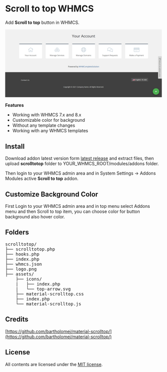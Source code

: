 # Scroll to top WHMCS
Add **Scroll to top** button in WHMCS.

![Screenshot](preview.png)

**Features**

- Working with WHMCS 7.x and 8.x
- Customizable color for background
- Without any template changes
- Working with any WHMCS templates


## Install

Download addon latest version form [latest release](https://github.com/farzadkhaledi/scrolltotop/releases/latest) and extract files, then upload **scrolltotop** folder to YOUR_WHMCS_ROOT/modules/addons folder.

Then login to your WHMCS admin area and in System Settings -> Addons Modules active **Scroll to top** addon.

## Customize Background Color

First Login to your WHMCS admin area and in top menu select Addons menu and then Scroll to top item, you can choose color for button background also hover color.


## Folders

<pre>
scrolltotop/
├── scrolltotop.php
├── hooks.php
├── index.php
├── whmcs.json
├── logo.png
├── assets/
    ├── icons/
    |   ├── index.php
    |   └── top-arrow.svg
    ├── material-scrolltop.css
    ├── index.php
    └── material-scrolltop.js
</pre>

## Credits

[https://github.com/bartholomej/material-scrolltop/](https://github.com/bartholomej/material-scrolltop/)

## License

All contents are licensed under the [MIT license].

[mit license]: LICENSE
